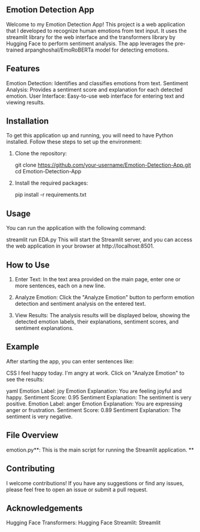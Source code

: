 ## Emotion Detection App
Welcome to my Emotion Detection App! This project is a web application that I developed to recognize human emotions from text input. It uses the streamlit library for the web interface and the transformers library by Hugging Face to perform sentiment analysis. The app leverages the pre-trained arpanghoshal/EmoRoBERTa model for detecting emotions.

## Features


Emotion Detection: Identifies and classifies emotions from text.
Sentiment Analysis: Provides a sentiment score and explanation for each detected emotion.
User Interface: Easy-to-use web interface for entering text and viewing results.

## Installation

To get this application up and running, you will need to have Python installed. Follow these steps to set up the environment:

1. Clone the repository:

   git clone https://github.com/your-username/Emotion-Detection-App.git
   cd Emotion-Detection-App

2. Install the required packages:

   pip install -r requirements.txt

## Usage

You can run the application with the following command:

   streamlit run EDA.py
This will start the Streamlit server, and you can access the web application in your browser at http://localhost:8501.

## How to Use

1. Enter Text: In the text area provided on the main page, enter one or more sentences, each on a new line.

2. Analyze Emotion: Click the "Analyze Emotion" button to perform emotion detection and sentiment analysis on the entered text.

3. View Results: The analysis results will be displayed below, showing the detected emotion labels, their explanations, sentiment scores, and sentiment explanations.
## Example

After starting the app, you can enter sentences like:

CSS
  I feel happy today.
  I'm angry at work.
Click on "Analyze Emotion" to see the results:

yaml
 Emotion Label: joy
 Emotion Explanation: You are feeling joyful and happy.
 Sentiment Score: 0.95
 Sentiment Explanation: The sentiment is very positive.
 Emotion Label: anger
 Emotion Explanation: You are expressing anger or frustration.
 Sentiment Score: 0.89
 Sentiment Explanation: The sentiment is very negative.
 
## File Overview

emotion.py**: This is the main script for running the Streamlit application. **

## Contributing

I welcome contributions! If you have any suggestions or find any issues, please feel free to open an issue or submit a pull request.

## Acknowledgements
Hugging Face Transformers: Hugging Face Streamlit: Streamlit
